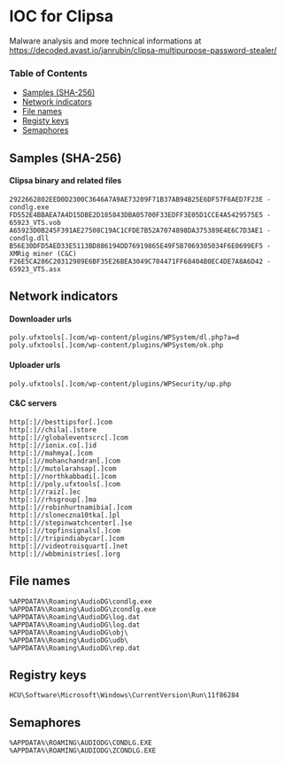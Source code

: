# IOC for Clipsa

Malware analysis and more technical informations at <https://decoded.avast.io/janrubin/clipsa-multipurpose-password-stealer/>


### Table of Contents
* [Samples (SHA-256)](#samples-sha-256)
* [Network indicators](#network-indicators)
* [File names](#file-names)
* [Registy keys](#registry-keys)
* [Semaphores](#semaphores)


## Samples (SHA-256)
#### Clipsa binary and related files
```
2922662802EED0D2300C3646A7A9AE73209F71B37AB94B25E6DF57F6AED7F23E - condlg.exe
FD552E4BBAEA7A4D15DBE2D185843DBA05700F33EDFF3E05D1CCE4A5429575E5 - 65923_VTS.vob
A65923D0B245F391AE27508C19AC1CFDE7B52A7074898DA375389E4E6C7D3AE1 - condlg.dll
B56E30DFD5AED33E5113BD886194DD76919865E49F5B7069305034F6E0699EF5 - XMRig miner (C&C)
F26E5CA286C20312989E6BF35E26BEA3049C704471FF68404B0EC4DE7A8A6D42 - 65923_VTS.asx
```


## Network indicators
#### Downloader urls
```
poly.ufxtools[.]com/wp-content/plugins/WPSystem/dl.php?a=d
poly.ufxtools[.]com/wp-content/plugins/WPSystem/ok.php
```
#### Uploader urls
```
poly.ufxtools[.]com/wp-content/plugins/WPSecurity/up.php
```
#### C&C servers
```
http[:]//besttipsfor[.]com
http[:]//chila[.]store
http[:]//globaleventscrc[.]com
http[:]//ionix.co[.]id
http[:]//mahmya[.]com
http[:]//mohanchandran[.]com
http[:]//mutolarahsap[.]com
http[:]//northkabbadi[.]com
http[:]//poly.ufxtools[.]com
http[:]//raiz[.]ec
http[:]//rhsgroup[.]ma
http[:]//robinhurtnamibia[.]com
http[:]//sloneczna10tka[.]pl
http[:]//stepinwatchcenter[.]se
http[:]//topfinsignals[.]com
http[:]//tripindiabycar[.]com
http[:]//videotroisquart[.]net
http[:]//wbbministries[.]org
```


## File names
```
%APPDATA%\Roaming\AudioDG\condlg.exe
%APPDATA%\Roaming\AudioDG\zcondlg.exe
%APPDATA%\Roaming\AudioDG\log.dat
%APPDATA%\Roaming\AudioDG\log.dat
%APPDATA%\Roaming\AudioDG\obj\
%APPDATA%\Roaming\AudioDG\udb\
%APPDATA%\Roaming\AudioDG\rep.dat
```

## Registry keys
```
HCU\Software\Microsoft\Windows\CurrentVersion\Run\11f86284
```

## Semaphores
```
%APPDATA%\ROAMING\AUDIODG\CONDLG.EXE
%APPDATA%\ROAMING\AUDIODG\ZCONDLG.EXE
```

